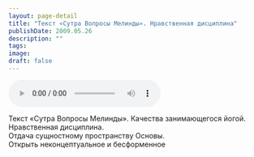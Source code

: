 ```yaml
---
layout: page-detail
title: "Текст «Сутра Вопросы Мелинды». Нравственная дисциплина"
publishDate: 2009.05.26
description: ""
tags:
image:
draft: false
---
```


<audio title="2009.05.26 - Текст «Сутра Вопросы Мелинды». Нравственная дисциплина.mp3" src="https://filer-api.advayta.org/v1.0/public/files/73536" controls=""></audio>

 Текст «Сутра Вопросы Мелинды». Качества занимающегося йогой.  
 Нравственная дисциплина.   
 Отдача сущностному пространству Основы.  
 Открыть неконцептуальное и бесформенное   

  
